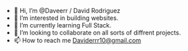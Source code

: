 - 👋 Hi, I’m @Daveerr / David Rodriguez
- 👀 I’m interested in building websites.
- 🌱 I’m currently learning Full Stack.
- 💞️ I’m looking to collaborate on all sorts of diffrent projects.
- 📫 How to reach me Daviderrr10@gmail.com

<!---
Daveerr/Daveerr is a ✨ special ✨ repository because its `README.md` (this file) appears on your GitHub profile.
You can click the Preview link to take a look at your changes.
--->
